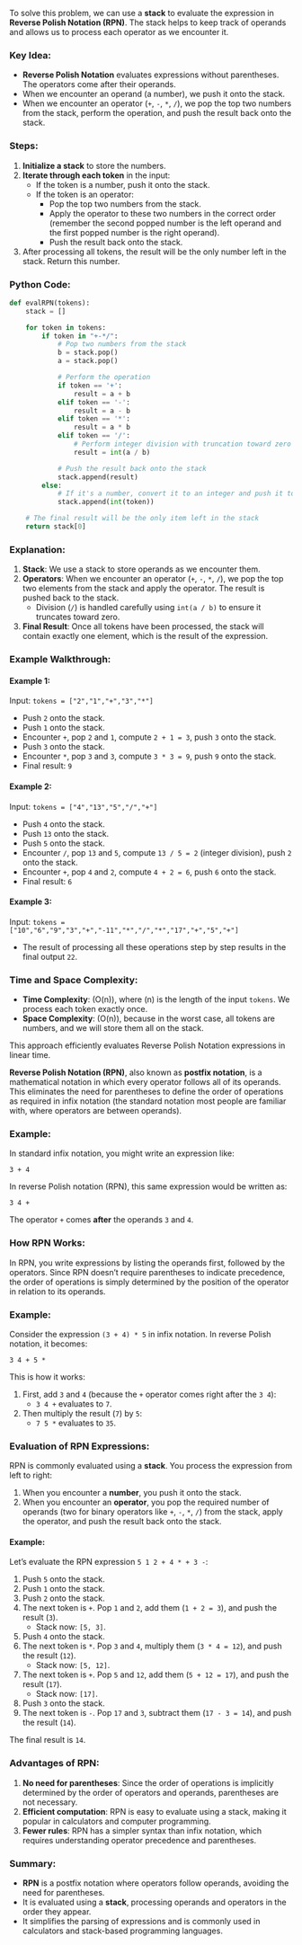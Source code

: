 To solve this problem, we can use a **stack** to evaluate the expression in **Reverse Polish Notation (RPN)**. The stack helps to keep track of operands and allows us to process each operator as we encounter it.

### Key Idea:
- **Reverse Polish Notation** evaluates expressions without parentheses. The operators come after their operands.
- When we encounter an operand (a number), we push it onto the stack.
- When we encounter an operator (`+`, `-`, `*`, `/`), we pop the top two numbers from the stack, perform the operation, and push the result back onto the stack.

### Steps:
1. **Initialize a stack** to store the numbers.
2. **Iterate through each token** in the input:
   - If the token is a number, push it onto the stack.
   - If the token is an operator:
     - Pop the top two numbers from the stack.
     - Apply the operator to these two numbers in the correct order (remember the second popped number is the left operand and the first popped number is the right operand).
     - Push the result back onto the stack.
3. After processing all tokens, the result will be the only number left in the stack. Return this number.

### Python Code:

```python
def evalRPN(tokens):
    stack = []

    for token in tokens:
        if token in "+-*/":
            # Pop two numbers from the stack
            b = stack.pop()
            a = stack.pop()

            # Perform the operation
            if token == '+':
                result = a + b
            elif token == '-':
                result = a - b
            elif token == '*':
                result = a * b
            elif token == '/':
                # Perform integer division with truncation toward zero
                result = int(a / b)

            # Push the result back onto the stack
            stack.append(result)
        else:
            # If it's a number, convert it to an integer and push it to the stack
            stack.append(int(token))

    # The final result will be the only item left in the stack
    return stack[0]
```

### Explanation:
1. **Stack**: We use a stack to store operands as we encounter them.
2. **Operators**: When we encounter an operator (`+`, `-`, `*`, `/`), we pop the top two elements from the stack and apply the operator. The result is pushed back to the stack.
   - Division (`/`) is handled carefully using `int(a / b)` to ensure it truncates toward zero.
3. **Final Result**: Once all tokens have been processed, the stack will contain exactly one element, which is the result of the expression.

### Example Walkthrough:

#### Example 1:
Input: `tokens = ["2","1","+","3","*"]`
- Push `2` onto the stack.
- Push `1` onto the stack.
- Encounter `+`, pop `2` and `1`, compute `2 + 1 = 3`, push `3` onto the stack.
- Push `3` onto the stack.
- Encounter `*`, pop `3` and `3`, compute `3 * 3 = 9`, push `9` onto the stack.
- Final result: `9`

#### Example 2:
Input: `tokens = ["4","13","5","/","+"]`
- Push `4` onto the stack.
- Push `13` onto the stack.
- Push `5` onto the stack.
- Encounter `/`, pop `13` and `5`, compute `13 / 5 = 2` (integer division), push `2` onto the stack.
- Encounter `+`, pop `4` and `2`, compute `4 + 2 = 6`, push `6` onto the stack.
- Final result: `6`

#### Example 3:
Input: `tokens = ["10","6","9","3","+","-11","*","/","*","17","+","5","+"]`
- The result of processing all these operations step by step results in the final output `22`.

### Time and Space Complexity:
- **Time Complexity**: \(O(n)\), where \(n\) is the length of the input `tokens`. We process each token exactly once.
- **Space Complexity**: \(O(n)\), because in the worst case, all tokens are numbers, and we will store them all on the stack.

This approach efficiently evaluates Reverse Polish Notation expressions in linear time.


**Reverse Polish Notation (RPN)**, also known as **postfix notation**, is a mathematical notation in which every operator follows all of its operands. This eliminates the need for parentheses to define the order of operations as required in infix notation (the standard notation most people are familiar with, where operators are between operands).

### Example:
In standard infix notation, you might write an expression like:
```
3 + 4
```
In reverse Polish notation (RPN), this same expression would be written as:
```
3 4 +
```
The operator `+` comes **after** the operands `3` and `4`.

### How RPN Works:
In RPN, you write expressions by listing the operands first, followed by the operators. Since RPN doesn’t require parentheses to indicate precedence, the order of operations is simply determined by the position of the operator in relation to its operands.

### Example:
Consider the expression `(3 + 4) * 5` in infix notation. In reverse Polish notation, it becomes:
```
3 4 + 5 *
```
This is how it works:
1. First, add `3` and `4` (because the `+` operator comes right after the `3 4`):
   - `3 4 +` evaluates to `7`.
2. Then multiply the result (`7`) by `5`:
   - `7 5 *` evaluates to `35`.

### Evaluation of RPN Expressions:
RPN is commonly evaluated using a **stack**. You process the expression from left to right:
1. When you encounter a **number**, you push it onto the stack.
2. When you encounter an **operator**, you pop the required number of operands (two for binary operators like `+`, `-`, `*`, `/`) from the stack, apply the operator, and push the result back onto the stack.

#### Example:
Let’s evaluate the RPN expression `5 1 2 + 4 * + 3 -`:
1. Push `5` onto the stack.
2. Push `1` onto the stack.
3. Push `2` onto the stack.
4. The next token is `+`. Pop `1` and `2`, add them (`1 + 2 = 3`), and push the result (`3`).
   - Stack now: `[5, 3]`.
5. Push `4` onto the stack.
6. The next token is `*`. Pop `3` and `4`, multiply them (`3 * 4 = 12`), and push the result (`12`).
   - Stack now: `[5, 12]`.
7. The next token is `+`. Pop `5` and `12`, add them (`5 + 12 = 17`), and push the result (`17`).
   - Stack now: `[17]`.
8. Push `3` onto the stack.
9. The next token is `-`. Pop `17` and `3`, subtract them (`17 - 3 = 14`), and push the result (`14`).

The final result is `14`.

### Advantages of RPN:
1. **No need for parentheses**: Since the order of operations is implicitly determined by the order of operators and operands, parentheses are not necessary.
2. **Efficient computation**: RPN is easy to evaluate using a stack, making it popular in calculators and computer programming.
3. **Fewer rules**: RPN has a simpler syntax than infix notation, which requires understanding operator precedence and parentheses.

### Summary:
- **RPN** is a postfix notation where operators follow operands, avoiding the need for parentheses.
- It is evaluated using a **stack**, processing operands and operators in the order they appear.
- It simplifies the parsing of expressions and is commonly used in calculators and stack-based programming languages.
